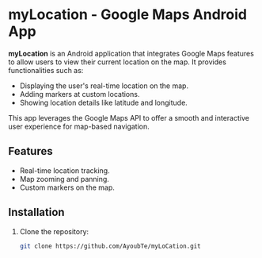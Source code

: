# myLocation - Google Maps Android App

**myLocation** is an Android application that integrates Google Maps features to allow users to view their current location on the map. It provides functionalities such as:

- Displaying the user's real-time location on the map.
- Adding markers at custom locations.
- Showing location details like latitude and longitude.
  
This app leverages the Google Maps API to offer a smooth and interactive user experience for map-based navigation.

## Features

- Real-time location tracking.
- Map zooming and panning.
- Custom markers on the map.

## Installation

1. Clone the repository:
   ```bash
   git clone https://github.com/AyoubTe/myLoCation.git
